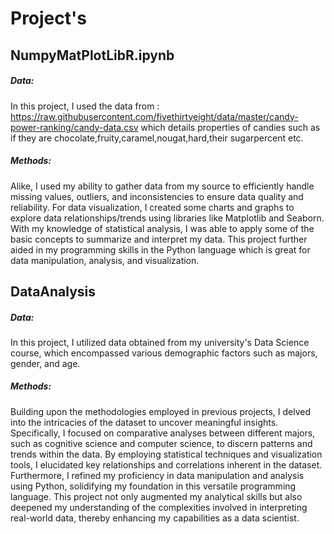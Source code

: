 # Project's 

## NumpyMatPlotLibR.ipynb
##### Data:
In this project, I used the data from : https://raw.githubusercontent.com/fivethirtyeight/data/master/candy-power-ranking/candy-data.csv which details properties of candies such as if they are chocolate,fruity,caramel,nougat,hard,their sugarpercent etc.
##### Methods:
Alike, I used my ability to gather data from my source to efficiently handle missing values, outliers, and inconsistencies to ensure data quality and reliability.
For data visualization, I created some charts and graphs to explore data relationships/trends using libraries like Matplotlib and Seaborn.
With my knowledge of statistical analysis, I was able to apply some of the basic concepts to summarize and interpret my data. This project further aided in my programming skills in the Python language which is great for data manipulation, analysis, and visualization.

## DataAnalysis
##### Data:
In this project, I utilized data obtained from my university's Data Science course, which encompassed various demographic factors such as majors, gender, and age.
##### Methods:
Building upon the methodologies employed in previous projects, I delved into the intricacies of the dataset to uncover meaningful insights. Specifically, I focused on comparative analyses between different majors, such as cognitive science and computer science, to discern patterns and trends within the data. By employing statistical techniques and visualization tools, I elucidated key relationships and correlations inherent in the dataset. Furthermore, I refined my proficiency in data manipulation and analysis using Python, solidifying my foundation in this versatile programming language. This project not only augmented my analytical skills but also deepened my understanding of the complexities involved in interpreting real-world data, thereby enhancing my capabilities as a data scientist.
